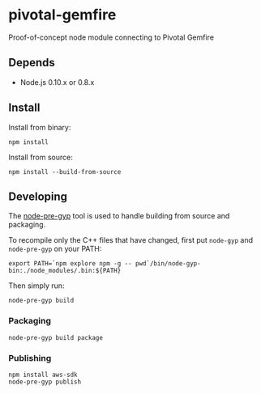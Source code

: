 pivotal-gemfire
===============

Proof-of-concept node module connecting to Pivotal Gemfire

## Depends

- Node.js 0.10.x or 0.8.x

## Install

Install from binary:

    npm install

Install from source:

    npm install --build-from-source

## Developing

The [node-pre-gyp](https://github.com/mapbox/node-pre-gyp#usage) tool is used to handle building from source and packaging.

To recompile only the C++ files that have changed, first put `node-gyp` and `node-pre-gyp` on your PATH:

    export PATH=`npm explore npm -g -- pwd`/bin/node-gyp-bin:./node_modules/.bin:${PATH}

Then simply run:

    node-pre-gyp build

### Packaging

    node-pre-gyp build package

### Publishing

    npm install aws-sdk
    node-pre-gyp publish
